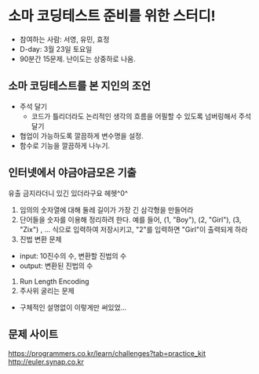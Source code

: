 # 소마 코딩테스트 준비를 위한 스터디!
- 참여하는 사람: 서영, 유민, 효정
- D-day: 3월 23일 토요일
- 90분간 15문제. 난이도는 상중하로 나옴.

## 소마 코딩테스트를 본 지인의 조언
- 주석 달기
  - 코드가 틀리더라도 논리적인 생각의 흐름을 어필할 수 있도록 넘버링해서 주석달기
- 협업이 가능하도록 깔끔하게 변수명을 설정.
- 함수로 기능을 깔끔하게 나누기.

## 인터넷에서 야금야금모은 기출
유출 금지라더니 있긴 있더라구요 헤헷^0^
1. 임의의 숫자열에 대해 둘레 길이가 가장 긴 삼각형을 만들어라
1. 단어들을 숫자를 이용해 정리하려 한다. 예를 들어, (1, "Boy"), (2, "Girl"), (3, "Zix") , ... 식으로 입력하여 저장시키고, "2"를 입력하면 "Girl"이 출력되게 하라
1. 진법 변환 문제
  - input: 10진수의 수, 변환할 진법의 수
  - output: 변환된 진법의 수
1. Run Length Encoding
1. 주사위 굴리는 문제
  - 구체적인 설명없이 이렇게만 써있었...
  
## 문제 사이트
https://programmers.co.kr/learn/challenges?tab=practice_kit
http://euler.synap.co.kr

